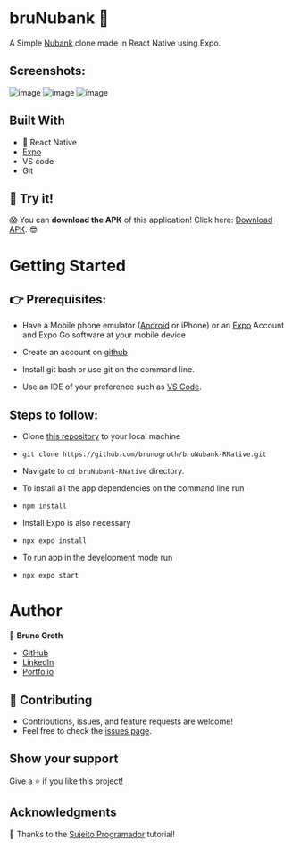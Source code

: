 # bruNubank 💜

A Simple [Nubank](https://nubank.com.br/) clone made in React Native using Expo.

## Screenshots:
![image](https://user-images.githubusercontent.com/96024737/202013484-85247170-948b-4bed-b306-f8c429567cb5.png)
![image](https://user-images.githubusercontent.com/96024737/202013507-46135dd5-cc51-4904-ac6d-9bd479ef4d38.png)
![image](https://user-images.githubusercontent.com/96024737/202014859-95c6c698-8225-49da-bc57-8c6f98c56e70.png)

## Built With

- 💙 React Native
- [Expo](https://expo.dev/)
- VS code
- Git

## 🚀 Try it!
😱 You can **download the APK** of this application! Click here:
[Download APK](https://expo.dev/artifacts/eas/9RvnqypmpExZBjpvAZ7bCk.apk). 😎

# Getting Started

## 👉 Prerequisites:

- Have a Mobile phone emulator ([Android](https://developer.android.com/studio) or iPhone) or an [Expo](https://expo.dev/) Account and Expo Go software at your mobile device

- Create an account on [github](https://github.com/login)

- Install git bash or use git on the command line.

- Use an IDE of your preference such as [VS Code](https://code.visualstudio.com/download).

## Steps to follow:

- Clone [this repository](https://github.com/brunogroth/bruNubank-RNative) to your local machine 
- ```
  git clone https://github.com/brunogroth/bruNubank-RNative.git
  ```

- Navigate to `cd bruNubank-RNative` directory.

- To install all the app dependencies on the command line run
- ```
  npm install
  ``` 
  
 - Install Expo is also necessary
 - ```
   npx expo install
   ```

- To run app in the development mode run 
- ```
  npx expo start
  ```
# Author

:man: **Bruno Groth**
- [GitHub](https://github.com/brunogroth)
- [LinkedIn](https://linkedin.com/in/bruno-groth/)
- [Portfolio](https://brunogroth.github.io/Portfolio-React-Website)

## 🤝 Contributing
- Contributions, issues, and feature requests are welcome!
- Feel free to check the [issues page](https://github.com/brunogroth/WhoPaysTheBill-ReactNative/issues).

## Show your support
Give a ⭐ if you like this project!

## Acknowledgments
💜 Thanks to the [Sujeito Programador](https://www.youtube.com/watch?v=REulDg3JzzQ) tutorial!
